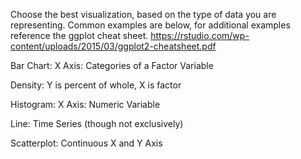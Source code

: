 Choose the best visualization, based on the type of data you are representing. Common examples are below, for additional examples reference the ggplot cheat sheet. 
https://rstudio.com/wp-content/uploads/2015/03/ggplot2-cheatsheet.pdf

Bar Chart: X Axis: Categories of a Factor Variable 

Density: Y is percent of whole, X is factor 

Histogram: X Axis: Numeric Variable 

Line: Time Series (though not exclusively) 

Scatterplot: Continuous X and Y Axis 
